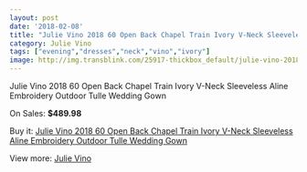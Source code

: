 ```yaml
---
layout: post
date: '2018-02-08'
title: "Julie Vino 2018 60 Open Back Chapel Train Ivory V-Neck Sleeveless Aline Embroidery Outdoor Tulle Wedding Gown"
category: Julie Vino
tags: ["evening","dresses","neck","vino","ivory"]
image: http://img.transblink.com/25917-thickbox_default/julie-vino-2018-60-open-back-chapel-train-ivory-v-neck-sleeveless-aline-embroidery-outdoor-tulle-wedding-gown.jpg
---
```

Julie Vino 2018 60 Open Back Chapel Train Ivory V-Neck Sleeveless Aline Embroidery Outdoor Tulle Wedding Gown

On Sales: **$489.98**
<a href="https://www.transblink.com/en/julie-vino/8161-julie-vino-2018-60-open-back-chapel-train-ivory-v-neck-sleeveless-aline-embroidery-outdoor-tulle-wedding-gown.html"><amp-img layout="responsive" width="600" height="600" src="//img.transblink.com/25917-thickbox_default/julie-vino-2018-60-open-back-chapel-train-ivory-v-neck-sleeveless-aline-embroidery-outdoor-tulle-wedding-gown.jpg" alt="Julie Vino 2018 60 Open Back Chapel Train Ivory V-Neck Sleeveless Aline Embroidery Outdoor Tulle Wedding Gown 0" /></a>
<a href="https://www.transblink.com/en/julie-vino/8161-julie-vino-2018-60-open-back-chapel-train-ivory-v-neck-sleeveless-aline-embroidery-outdoor-tulle-wedding-gown.html"><amp-img layout="responsive" width="600" height="600" src="//img.transblink.com/25920-thickbox_default/julie-vino-2018-60-open-back-chapel-train-ivory-v-neck-sleeveless-aline-embroidery-outdoor-tulle-wedding-gown.jpg" alt="Julie Vino 2018 60 Open Back Chapel Train Ivory V-Neck Sleeveless Aline Embroidery Outdoor Tulle Wedding Gown 1" /></a>
<a href="https://www.transblink.com/en/julie-vino/8161-julie-vino-2018-60-open-back-chapel-train-ivory-v-neck-sleeveless-aline-embroidery-outdoor-tulle-wedding-gown.html"><amp-img layout="responsive" width="600" height="600" src="//img.transblink.com/25919-thickbox_default/julie-vino-2018-60-open-back-chapel-train-ivory-v-neck-sleeveless-aline-embroidery-outdoor-tulle-wedding-gown.jpg" alt="Julie Vino 2018 60 Open Back Chapel Train Ivory V-Neck Sleeveless Aline Embroidery Outdoor Tulle Wedding Gown 2" /></a>
<a href="https://www.transblink.com/en/julie-vino/8161-julie-vino-2018-60-open-back-chapel-train-ivory-v-neck-sleeveless-aline-embroidery-outdoor-tulle-wedding-gown.html"><amp-img layout="responsive" width="600" height="600" src="//img.transblink.com/25918-thickbox_default/julie-vino-2018-60-open-back-chapel-train-ivory-v-neck-sleeveless-aline-embroidery-outdoor-tulle-wedding-gown.jpg" alt="Julie Vino 2018 60 Open Back Chapel Train Ivory V-Neck Sleeveless Aline Embroidery Outdoor Tulle Wedding Gown 3" /></a>

Buy it: [Julie Vino 2018 60 Open Back Chapel Train Ivory V-Neck Sleeveless Aline Embroidery Outdoor Tulle Wedding Gown](https://www.transblink.com/en/julie-vino/8161-julie-vino-2018-60-open-back-chapel-train-ivory-v-neck-sleeveless-aline-embroidery-outdoor-tulle-wedding-gown.html "Julie Vino 2018 60 Open Back Chapel Train Ivory V-Neck Sleeveless Aline Embroidery Outdoor Tulle Wedding Gown")

View more: [Julie Vino](https://www.transblink.com/en/71-julie-vino "Julie Vino")